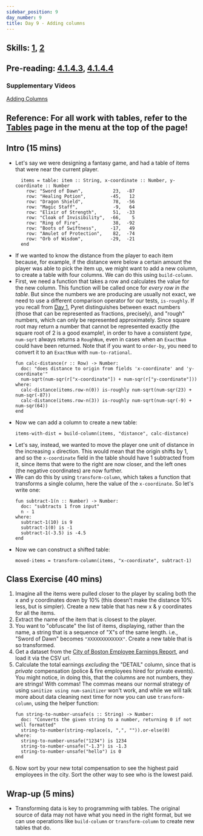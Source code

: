 ```yaml
---
sidebar_position: 9
day_number: 9
title: Day 9 - Adding columns
---
```


## Skills: [1](</skills/#(1)>), [2](</skills/#(2)>)

## Pre-reading: [4.1.4.3](<%7B%7BDCIC_DOMAIN%7D%7D/intro-tabular-data.html#(part._.Adding_.New_.Columns)>), [4.1.4.4](<%7B%7BDCIC_DOMAIN%7D%7D/intro-tabular-data.html#(part._.Adding_.New_.Columns)>)

### Supplementary Videos

[Adding Columns](https://northeastern.hosted.panopto.com/Panopto/Pages/Viewer.aspx?id=581615fe-5cb1-478b-bcd8-b33f01284bbb)

## Reference: For all work with tables, refer to the [Tables](/tables) page in the menu at the top of the page!

## Intro (15 mins)

- Let's say we were designing a fantasy game, and had a table of items that were
  near the current player.
  ```pyret
    items = table: item :: String, x-coordinate :: Number, y-coordinate :: Number
      row: "Sword of Dawn",           23,  -87
      row: "Healing Potion",         -45,   12
      row: "Dragon Shield",           78,  -56
      row: "Magic Staff",             -9,   64
      row: "Elixir of Strength",      51,  -33
      row: "Cloak of Invisibility",  -66,    5
      row: "Ring of Fire",            38,  -92
      row: "Boots of Swiftness",     -17,   49
      row: "Amulet of Protection",    82,  -74
      row: "Orb of Wisdom",          -29,  -21
    end
  ```
- If we wanted to know the distance from the player to each item because, for
  example, if the distance were below a certain amount the player was able to
  pick the item up, we might want to add a new column, to create a table with
  four columns. We can do this using `build-column`.
- First, we need a function that takes a row and calculates the value for the
  new column. This function will be called once for _every row in the table_. But since the numbers we are producing are usually not exact,
  we need to use a different comparison operator for our tests, `is-roughly`. If you recall from [Day 1](/days/1), Pyret distinguishes between exact numbers (those that can be represented as fractions, precisely), and "rough" numbers, which can only be represented approximately. Since square root may return a number that cannot be represented exactly (the square root of 2 is a good example!, in order to have a consistent _type_, `num-sqrt` always returns a `RoughNum`, even in cases when an `ExactNum` could have been returned. Note that if you want to `order-by`, you need to convert it to an `ExactNum` with `num-to-rational`.
  ```pyret
  fun calc-distance(r :: Row) -> Number:
    doc: "does distance to origin from fields 'x-coordinate' and 'y-coordinate'"
    num-sqrt(num-sqr(r["x-coordinate"]) + num-sqr(r["y-coordinate"]))
  where:
    calc-distance(items.row-n(0)) is-roughly num-sqrt(num-sqr(23) + num-sqr(-87))
    calc-distance(items.row-n(3)) is-roughly num-sqrt(num-sqr(-9) + num-sqr(64))
  end
  ```
- Now we can add a column to create a new table:
  ```pyret
  items-with-dist = build-column(items, "distance", calc-distance)
  ```
- Let's say, instead, we wanted to move the player one unit of distance in the increasing
  `x` direction. This would mean that the origin shifts by 1, and so the
  `x-coordinate` field in the table should have 1 subtracted from it, since
  items that were to the right are now closer, and the left ones (the negative
  coordinates) are now further.
- We can do this by using `transform-column`, which takes a function that
  transforms a single column, here the value of the `x-coordinate`. So let's
  write one:
  ```pyret
  fun subtract-1(n :: Number) -> Number:
    doc: "subtracts 1 from input"
    n - 1
  where:
    subtract-1(10) is 9
    subtract-1(0) is -1
    subtract-1(-3.5) is -4.5
  end
  ```
- Now we can construct a shifted table:
  ```pyret
  moved-items = transform-column(items, "x-coordinate", subtract-1)
  ```

## Class Exercise (40 mins)

1. Imagine all the items were pulled closer to the player by scaling both the x and y coordinates down by 10% (this doesn't make the distance 10% less, but is simpler). Create a new table that has
  new x & y coordinates for all the items.
1. Extract the name of the item that is closest to the player.
1. You want to "obfuscate" the list of items, displaying, rather than the name, a
  string that is a sequence of "X"s of the same length. i.e., "Sword of Dawn"
  becomes `"XXXXXXXXXXXXX"`. Create a new table that is so transformed.
1. Get a dataset from the [City of Boston Employee Earnings Report](https://data.boston.gov/dataset/employee-earnings-report), and load it via the CSV url.
1. Calculate the total earnings _excluding_ the "DETAIL" column, since that is _private_
  compensation (police & fire employees hired for private events). You might notice, in doing this, that the columns are not numbers, they are strings! With commas! The commas means our normal strategy of using `sanitize using num-sanitizer` won't work, and while we will talk more
  about data cleaning next time for now you can use `transform-column`, using the helper function:
    ```pyret
    fun string-to-number-unsafe(s :: String) -> Number:
      doc: "Converts the given string to a number, returning 0 if not well formatted"
      string-to-number(string-replace(s, ",", "")).or-else(0)
    where:
      string-to-number-unsafe("1234") is 1234
      string-to-number-unsafe("-1.3") is -1.3
      string-to-number-unsafe("hello") is 0
    end
    ```
1. Now sort by your new total compensation to see the highest paid employees in
  the city. Sort the other way to see who is the lowest paid.

## Wrap-up (5 mins)

- Transforming data is key to programming with tables. The original source of
  data may not have what you need in the right format, but we can use operations
  like `build-column` or `transform-column` to create new tables that do.
